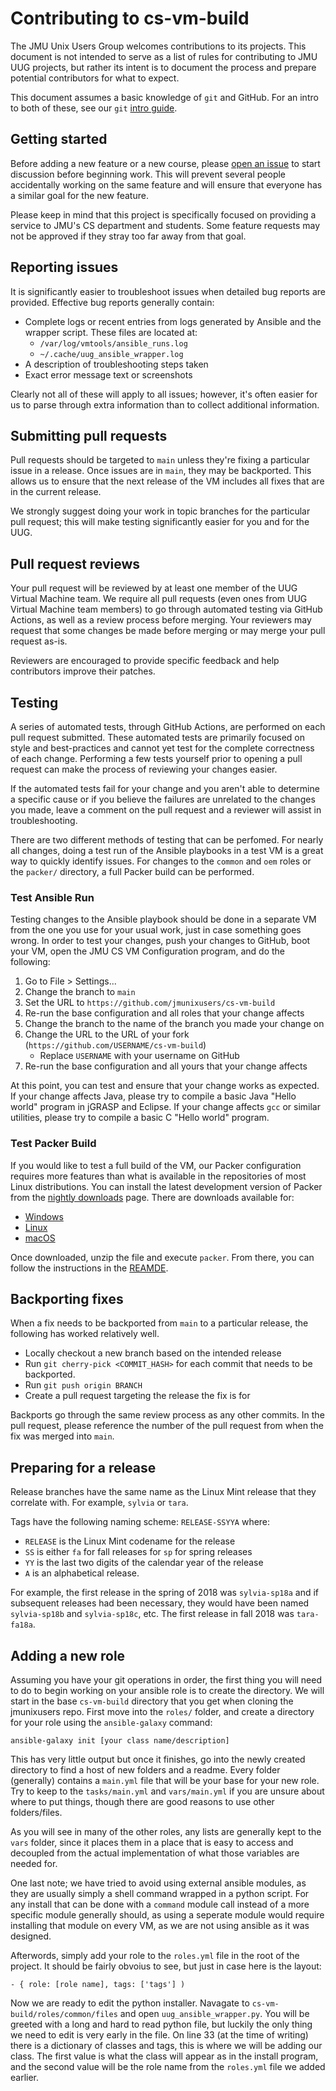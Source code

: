 # Contributing to cs-vm-build

The JMU Unix Users Group welcomes contributions to its projects. This document
is not intended to serve as a list of rules for contributing to JMU UUG
projects, but rather its intent is to document the process and prepare
potential contributors for what to expect.

This document assumes a basic knowledge of `git` and GitHub. For an intro to
both of these, see our `git`
[intro guide](https://www.jmunixusers.org/presentations/Git.html).


## Getting started

Before adding a new feature or a new course, please
[open an issue](https://github.com/jmunixusers/cs-vm-build/issues/new) to start
discussion before beginning work. This will prevent several people accidentally
working on the same feature and will ensure that everyone has a similar goal
for the new feature.

Please keep in mind that this project is specifically focused on providing a
service to JMU's CS department and students. Some feature requests may not be
approved if they stray too far away from that goal.


## Reporting issues

It is significantly easier to troubleshoot issues when detailed bug reports are
provided. Effective bug reports generally contain:

 - Complete logs or recent entries from logs generated by Ansible and the
   wrapper script. These files are located at:
   - `/var/log/vmtools/ansible_runs.log`
   - `~/.cache/uug_ansible_wrapper.log`
 - A description of troubleshooting steps taken
 - Exact error message text or screenshots

Clearly not all of these will apply to all issues; however, it's often easier
for us to parse through extra information than to collect additional
information.


## Submitting pull requests

Pull requests should be targeted to `main` unless they're fixing a particular
issue in a release. Once issues are in `main`, they may be backported. This
allows us to ensure that the next release of the VM includes all fixes that
are in the current release.

We strongly suggest doing your work in topic branches for the particular pull
request; this will make testing significantly easier for you and for the UUG.


## Pull request reviews

Your pull request will be reviewed by at least one member of the UUG Virtual
Machine team. We require all pull requests (even ones from UUG Virtual Machine
team members) to go through automated testing via GitHub Actions, as well as a
review process before merging. Your reviewers may request that some changes be
made before merging or may merge your pull request as-is.

Reviewers are encouraged to provide specific feedback and help contributors
improve their patches.


## Testing

A series of automated tests, through GitHub Actions, are performed on each pull
request submitted. These automated tests are primarily focused on style and
best-practices and cannot yet test for the complete correctness of each change.
Performing a few tests yourself prior to opening a pull request can make the
process of reviewing your changes easier.

If the automated tests fail for your change and you aren't able to determine a
specific cause or if you believe the failures are unrelated to the changes you
made, leave a comment on the pull request and a reviewer will assist in
troubleshooting.

There are two different methods of testing that can be perfomed. For nearly all
changes, doing a test run of the Ansible playbooks in a test VM is a great way
to quickly identify issues. For changes to the `common` and `oem` roles or the
`packer/` directory, a full Packer build can be performed.

### Test Ansible Run

Testing changes to the Ansible playbook should be done in a separate VM from
the one you use for your usual work, just in case something goes wrong. In
order to test your changes, push your changes to GitHub, boot your VM, open the
JMU CS VM Configuration program, and do the following:
 1. Go to File > Settings...
 1. Change the branch to `main`
 1. Set the URL to `https://github.com/jmunixusers/cs-vm-build`
 1. Re-run the base configuration and all roles that your change affects
 1. Change the branch to the name of the branch you made your change on
 1. Change the URL to the URL of your fork (`https://github.com/USERNAME/cs-vm-build`)
    - Replace `USERNAME` with your username on GitHub
 1. Re-run the base configuration and all yours that your change affects

At this point, you can test and ensure that your change works as expected. If
your change affects Java, please try to compile a basic Java "Hello world"
program in jGRASP and Eclipse. If your change affects `gcc` or similar
utilities, please try to compile a basic C "Hello world" program.

### Test Packer Build

If you would like to test a full build of the VM, our Packer configuration
requires more features than what is available in the repositories of most Linux
distributions. You can install the latest development version of Packer from
the [nightly downloads](https://github.com/hashicorp/packer/releases/nightly)
page. There are downloads available for:
 - [Windows](https://github.com/hashicorp/packer/releases/download/nightly/packer_windows_amd64.zip)
 - [Linux](https://github.com/hashicorp/packer/releases/download/nightly/packer_linux_amd64.zip)
 - [macOS](https://github.com/hashicorp/packer/releases/download/nightly/packer_darwin_amd64.zip)

Once downloaded, unzip the file and execute `packer`. From there, you can
follow the instructions in the
[REAMDE](https://github.com/jmunixusers/cs-vm-build#building-the-uug-vm).


## Backporting fixes

When a fix needs to be backported from `main` to a particular release, the
following has worked relatively well.

 - Locally checkout a new branch based on the intended release
 - Run `git cherry-pick <COMMIT_HASH>` for each commit that needs to be
   backported.
 - Run `git push origin BRANCH`
 - Create a pull request targeting the release the fix is for

Backports go through the same review process as any other commits. In the pull
request, please reference the number of the pull request from when the fix was
merged into `main`.


## Preparing for a release

Release branches have the same name as the Linux Mint release that they
correlate with. For example, `sylvia` or `tara`.

Tags have the following naming scheme: `RELEASE-SSYYA` where:
 - `RELEASE` is the Linux Mint codename for the release
 - `SS` is either `fa` for fall releases for `sp` for spring releases
 - `YY` is the last two digits of the calendar year of the release
 - `A` is an alphabetical release.

For example, the first release in the spring of 2018 was `sylvia-sp18a` and
if subsequent releases had been necessary, they would have been named
`sylvia-sp18b` and `sylvia-sp18c`, etc. The first release in fall 2018 was
`tara-fa18a`.


## Adding a new role

Assuming you have your git operations in order, the first thing you will need
to do to begin working on your ansible role is to create the directory. We will
start in the base `cs-vm-build` directory that you get when cloning the
jmunixusers repo. First move into the `roles/` folder, and create a directory
for your role using the `ansible-galaxy` command:

```
ansible-galaxy init [your class name/description]
```

This has very little output but once it finishes, go into the newly created
directory to find a host of new folders and a readme. Every folder (generally)
contains a `main.yml` file that will be your base for your new role. Try to
keep to the `tasks/main.yml` and `vars/main.yml` if you are unsure about
where to put things, though there are good reasons to use other folders/files.

As you will see in many of the other roles, any lists are generally kept to the
`vars` folder, since it places them in a place that is easy to access and
decoupled from the actual implementation of what those variables are needed for.

One last note; we have tried to avoid using external ansible modules, as
they are usually simply a shell command wrapped in a python script. For any
install that can be done with a `command` module call instead of a more specific
module generally should, as using a seperate module would require installing
that module on every VM, as we are not using ansible as it was designed.

Afterwords, simply add your role to the `roles.yml` file in the root of the
project. It should be fairly obvoius to see, but just in case here is the
layout:
```
- { role: [role name], tags: ['tags'] )
```

Now we are ready to edit the python installer. Navagate to
`cs-vm-build/roles/common/files` and open `uug_ansible_wrapper.py`. You will
be greeted with a long and hard to read python file, but luckily the only thing
we need to edit is very early in the file. On line 33 (at the time of writing)
there is a dictionary of classes and tags, this is where we will be adding our
class. The first value is what the class will appear as in the install program,
and the second value will be the role name from the `roles.yml` file we added
earlier.
